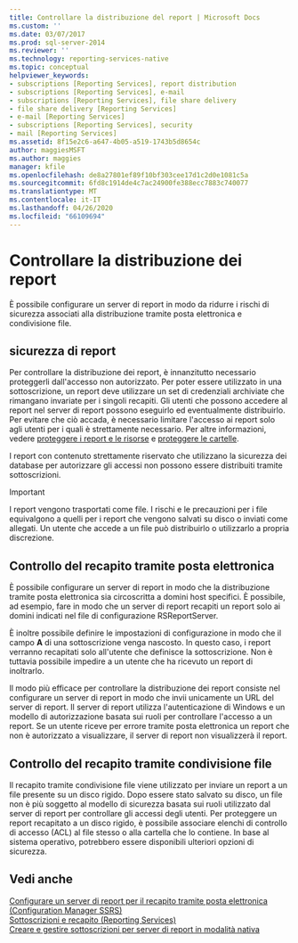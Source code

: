 ```yaml
---
title: Controllare la distribuzione del report | Microsoft Docs
ms.custom: ''
ms.date: 03/07/2017
ms.prod: sql-server-2014
ms.reviewer: ''
ms.technology: reporting-services-native
ms.topic: conceptual
helpviewer_keywords:
- subscriptions [Reporting Services], report distribution
- subscriptions [Reporting Services], e-mail
- subscriptions [Reporting Services], file share delivery
- file share delivery [Reporting Services]
- e-mail [Reporting Services]
- subscriptions [Reporting Services], security
- mail [Reporting Services]
ms.assetid: 8f15e2c6-a647-4b05-a519-1743b5d8654c
author: maggiesMSFT
ms.author: maggies
manager: kfile
ms.openlocfilehash: de8a27801ef89f10bf303cee17d1c2d0e1081c5a
ms.sourcegitcommit: 6fd8c1914de4c7ac24900fe388ecc7883c740077
ms.translationtype: MT
ms.contentlocale: it-IT
ms.lasthandoff: 04/26/2020
ms.locfileid: "66109694"
---
```

# <a name="control-report-distribution"></a>Controllare la distribuzione dei report
  È possibile configurare un server di report in modo da ridurre i rischi di sicurezza associati alla distribuzione tramite posta elettronica e condivisione file.  
  
## <a name="securing-reports"></a>sicurezza di report  
 Per controllare la distribuzione dei report, è innanzitutto necessario proteggerli dall'accesso non autorizzato. Per poter essere utilizzato in una sottoscrizione, un report deve utilizzare un set di credenziali archiviate che rimangano invariate per i singoli recapiti. Gli utenti che possono accedere al report nel server di report possono eseguirlo ed eventualmente distribuirlo. Per evitare che ciò accada, è necessario limitare l'accesso ai report solo agli utenti per i quali è strettamente necessario. Per altre informazioni, vedere [proteggere i report e le risorse](security/secure-reports-and-resources.md) e [proteggere le cartelle](security/secure-folders.md).  
  
 I report con contenuto strettamente riservato che utilizzano la sicurezza dei database per autorizzare gli accessi non possono essere distribuiti tramite sottoscrizioni.  
  
> [!IMPORTANT]  
>  I report vengono trasportati come file. I rischi e le precauzioni per i file equivalgono a quelli per i report che vengono salvati su disco o inviati come allegati. Un utente che accede a un file può distribuirlo o utilizzarlo a propria discrezione.  
  
## <a name="controlling-e-mail-delivery"></a>Controllo del recapito tramite posta elettronica  
 È possibile configurare un server di report in modo che la distribuzione tramite posta elettronica sia circoscritta a domini host specifici. È possibile, ad esempio, fare in modo che un server di report recapiti un report solo ai domini indicati nel file di configurazione RSReportServer.  
  
 È inoltre possibile definire le impostazioni di configurazione in modo che il campo **A** di una sottoscrizione venga nascosto. In questo caso, i report verranno recapitati solo all'utente che definisce la sottoscrizione. Non è tuttavia possibile impedire a un utente che ha ricevuto un report di inoltrarlo.  
  
 Il modo più efficace per controllare la distribuzione dei report consiste nel configurare un server di report in modo che invii unicamente un URL del server di report. Il server di report utilizza l'autenticazione di Windows e un modello di autorizzazione basata sui ruoli per controllare l'accesso a un report. Se un utente riceve per errore tramite posta elettronica un report che non è autorizzato a visualizzare, il server di report non visualizzerà il report.  
  
## <a name="controlling-file-share-delivery"></a>Controllo del recapito tramite condivisione file  
 Il recapito tramite condivisione file viene utilizzato per inviare un report a un file presente su un disco rigido. Dopo essere stato salvato su disco, un file non è più soggetto al modello di sicurezza basata sui ruoli utilizzato dal server di report per controllare gli accessi degli utenti. Per proteggere un report recapitato a un disco rigido, è possibile associare elenchi di controllo di accesso (ACL) al file stesso o alla cartella che lo contiene. In base al sistema operativo, potrebbero essere disponibili ulteriori opzioni di sicurezza.  
  
## <a name="see-also"></a>Vedi anche  
 [Configurare un server di report per il recapito tramite posta elettronica &#40;Configuration Manager SSRS&#41;](../../2014/sql-server/install/configure-a-report-server-for-e-mail-delivery-ssrs-configuration-manager.md)   
 [Sottoscrizioni e recapito &#40;Reporting Services&#41;](subscriptions/subscriptions-and-delivery-reporting-services.md)   
 [Creare e gestire sottoscrizioni per server di report in modalità nativa](../../2014/reporting-services/create-manage-subscriptions-native-mode-report-servers.md)  
  
  
